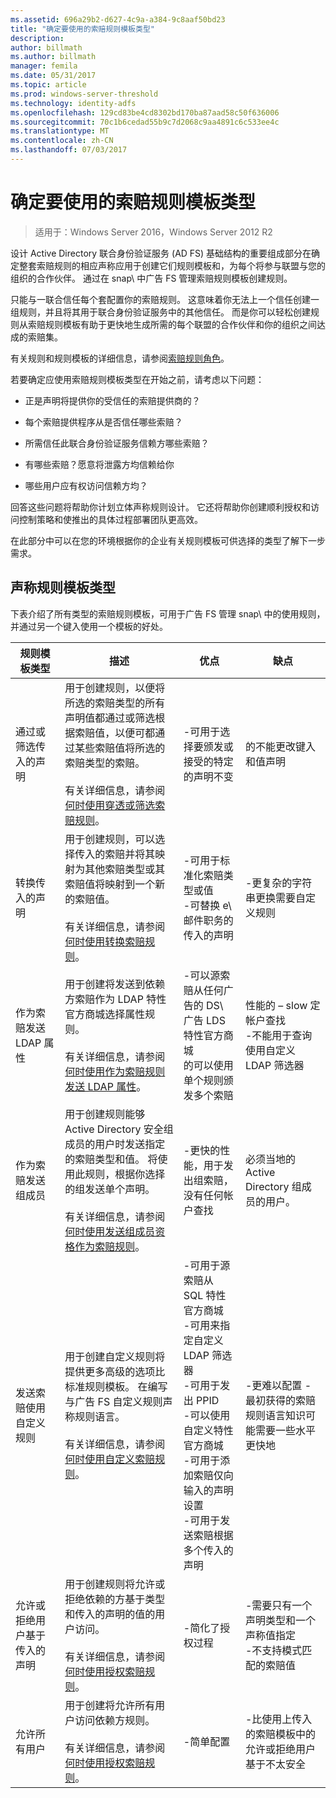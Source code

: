 ```yaml
---
ms.assetid: 696a29b2-d627-4c9a-a384-9c8aaf50bd23
title: "确定要使用的索赔规则模板类型"
description: 
author: billmath
ms.author: billmath
manager: femila
ms.date: 05/31/2017
ms.topic: article
ms.prod: windows-server-threshold
ms.technology: identity-adfs
ms.openlocfilehash: 129cd83be4cd8302bd170ba87aad58c50f636006
ms.sourcegitcommit: 70c1b6cedad55b9c7d2068c9aa4891c6c533ee4c
ms.translationtype: MT
ms.contentlocale: zh-CN
ms.lasthandoff: 07/03/2017
---
```

# <a name="determine-the-type-of-claim-rule-template-to-use"></a>确定要使用的索赔规则模板类型

>适用于：Windows Server 2016，Windows Server 2012 R2

设计 Active Directory 联合身份验证服务 \(AD FS\) 基础结构的重要组成部分在确定整套索赔规则的相应声称应用于创建它们规则模板和，为每个将参与联盟与您的组织的合作伙伴。 通过在 snap\ 中广告 FS 管理索赔规则模板创建规则。  
  
只能与一联合信任每个套配置你的索赔规则。 这意味着你无法上一个信任创建一组规则，并且将其用于联合身份验证服务中的其他信任。 而是你可以轻松创建规则从索赔规则模板有助于更快地生成所需的每个联盟的合作伙伴和你的组织之间达成的索赔集。  
  
有关规则和规则模板的详细信息，请参阅[索赔规则角色](The-Role-of-Claim-Rules.md)。  
  
若要确定应使用索赔规则模板类型在开始之前，请考虑以下问题：  
  
-   正是声明将提供你的受信任的索赔提供商的？  
  
-   每个索赔提供程序从是否信任哪些索赔？  
  
-   所需信任此联合身份验证服务信赖方哪些索赔？  
  
-   有哪些索赔？愿意将泄露方均信赖给你  
  
-   哪些用户应有权访问信赖方均？  
  
回答这些问题将帮助你计划立体声称规则设计。 它还将帮助你创建顺利授权和访问控制策略和使推出的具体过程部署团队更高效。  
  
在此部分中可以在您的环境根据你的企业有关规则模板可供选择的类型了解下一步需求。  
  
## <a name="claim-rule-template-types"></a>声称规则模板类型  
下表介绍了所有类型的索赔规则模板，可用于广告 FS 管理 snap\ 中的使用规则，并通过另一个键入使用一个模板的好处。  
  
|规则模板类型|描述|优点|缺点|  
|----------------------|---------------|--------------|-----------------|  
|通过或筛选传入的声明|用于创建规则，以便将所选的索赔类型的所有声明值都通过或筛选根据索赔值，以便可都通过某些索赔值将所选的索赔类型的索赔。<br /><br />有关详细信息，请参阅[何时使用穿透或筛选索赔规则](When-to-Use-a-Pass-Through-or-Filter-Claim-Rule.md)。|-可用于选择要颁发或接受的特定的声明不变|的不能更改键入和值声明|  
|转换传入的声明|用于创建规则，可以选择传入的索赔并将其映射为其他索赔类型或其索赔值将映射到一个新的索赔值。<br /><br />有关详细信息，请参阅[何时使用转换索赔规则](When-to-Use-a-Transform-Claim-Rule.md)。|-可用于标准化索赔类型或值<br />-可替换 e\ 邮件职务的传入的声明|-更复杂的字符串更换需要自定义规则|  
|作为索赔发送 LDAP 属性|用于创建将发送到依赖方索赔作为 LDAP 特性官方商城选择属性规则。<br /><br />有关详细信息，请参阅[何时使用作为索赔规则发送 LDAP 属性](When-to-Use-a-Send-LDAP-Attributes-as-Claims-Rule.md)。|-可以源索赔从任何广告的 DS\ 广告 LDS 特性官方商城<br />的可以使用单个规则颁发多个索赔|性能的 – slow 定帐户查找<br />-不能用于查询使用自定义 LDAP 筛选器|  
|作为索赔发送组成员|用于创建规则能够 Active Directory 安全组成员的用户时发送指定的索赔类型和值。 将使用此规则，根据你选择的组发送单个声明。<br /><br />有关详细信息，请参阅[何时使用发送组成员资格作为索赔规则](When-to-Use-a-Send-Group-Membership-as-a-Claim-Rule.md)。|-更快的性能，用于发出组索赔，没有任何帐户查找|必须当地的 Active Directory 组成员的用户。|  
|发送索赔使用自定义规则|用于创建自定义规则将提供更多高级的选项比标准规则模板。 在编写与广告 FS 自定义规则声称规则语言。<br /><br />有关详细信息，请参阅[何时使用自定义索赔规则](When-to-Use-a-Custom-Claim-Rule.md)。|-可用于源索赔从 SQL 特性官方商城<br />-可用来指定自定义 LDAP 筛选器<br />-可用于发出 PPID<br />-可以使用自定义特性官方商城<br />-可用于添加索赔仅向输入的声明设置<br />-可用于发送索赔根据多个传入的声明|-更难以配置 \-最初获得的索赔规则语言知识可能需要一些水平更快地|  
|允许或拒绝用户基于传入的声明|用于创建规则将允许或拒绝依赖的方基于类型和传入的声明的值的用户访问。<br /><br />有关详细信息，请参阅[何时使用授权索赔规则](When-to-Use-an-Authorization-Claim-Rule.md)。|-简化了授权过程|-需要只有一个声明类型和一个声称值指定<br />-不支持模式匹配的索赔值|  
|允许所有用户|用于创建将允许所有用户访问依赖方规则。<br /><br />有关详细信息，请参阅[何时使用授权索赔规则](When-to-Use-an-Authorization-Claim-Rule.md)。|-简单配置|-比使用上传入的索赔模板中的允许或拒绝用户基于不太安全|  
  

